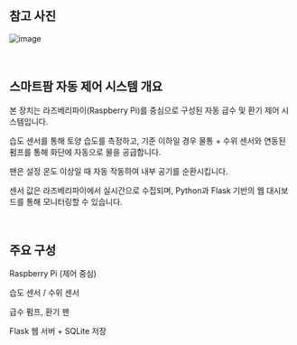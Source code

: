 ## 참고 사진

![image](https://github.com/user-attachments/assets/787f7d1d-0900-4879-880b-f13f2d4ba653)


<br />

## 스마트팜 자동 제어 시스템 개요
본 장치는 라즈베리파이(Raspberry Pi)를 중심으로 구성된 자동 급수 및 환기 제어 시스템입니다.

습도 센서를 통해 토양 습도를 측정하고, 기준 이하일 경우 물통 + 수위 센서와 연동된 펌프를 통해 화단에 자동으로 물을 공급합니다.

팬은 설정 온도 이상일 때 자동 작동하여 내부 공기를 순환시킵니다.

센서 값은 라즈베리파이에서 실시간으로 수집되며, Python과 Flask 기반의 웹 대시보드를 통해 모니터링할 수 있습니다.

<br />

## 주요 구성

Raspberry Pi (제어 중심)

습도 센서 / 수위 센서

급수 펌프, 환기 팬

Flask 웹 서버 + SQLite 저장
